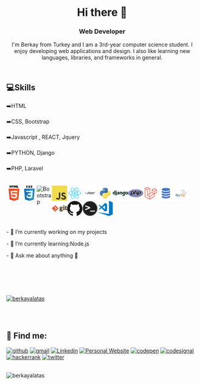   <header>
      <h1>Hi there 👋</h1>
      <img align="right" width="50%"  
        src="https://media4.giphy.com/media/WtTnAfZn6aVJfBzlN3/source.gif"       
        alt=""
      />
      <h3>Web Developer</h3>
      <p>
       I'm Berkay from Turkey and I am a 3rd-year computer science student. I enjoy developing web applications and design. 
        I also like learning new languages, libraries, and frameworks in general.
      </p>
</header>



<section>

  ## 💻Skills
  
  ➡️HTML <br /><br />
  ➡️CSS, Bootstrap <br /><br />
  ➡️Javascript , REACT, Jquery <br /><br />
  ➡️PYTHON, Django <br /><br />
  ➡️PHP, Laravel <br /><br />
        

<img align="left" alt="HTML5" width="40px" src="https://raw.githubusercontent.com/github/explore/80688e429a7d4ef2fca1e82350fe8e3517d3494d/topics/html/html.png" />
<img align="left" alt="CSS3" width="40px" src="https://raw.githubusercontent.com/github/explore/80688e429a7d4ef2fca1e82350fe8e3517d3494d/topics/css/css.png" />
<img align="left" alt="Bootstrap" width="40px" src="https://user-images.githubusercontent.com/19311256/89726916-be5f5380-da3d-11ea-9fa1-108cc23b3945.png" />
<img align="left" alt="JavaScript" width="40px" src="https://raw.githubusercontent.com/github/explore/80688e429a7d4ef2fca1e82350fe8e3517d3494d/topics/javascript/javascript.png" />
<img align="left" alt="React" width="40px" src="https://raw.githubusercontent.com/github/explore/80688e429a7d4ef2fca1e82350fe8e3517d3494d/topics/react/react.png" />
<img align="left" alt="jQuery" width="40px" src="https://raw.githubusercontent.com/github/explore/80688e429a7d4ef2fca1e82350fe8e3517d3494d/topics/jquery/jquery.png" />
<img align="left" alt="Python" width="40px" src="https://raw.githubusercontent.com/github/explore/80688e429a7d4ef2fca1e82350fe8e3517d3494d/topics/python/python.png" />
<img align="left" alt="Django" width="40px" src="https://raw.githubusercontent.com/github/explore/80688e429a7d4ef2fca1e82350fe8e3517d3494d/topics/django/django.png" />
<img align="left" alt="Php" width="40px" src="https://raw.githubusercontent.com/github/explore/80688e429a7d4ef2fca1e82350fe8e3517d3494d/topics/php/php.png" />
<img align="left" alt="Laravel" width="40px" src="https://raw.githubusercontent.com/github/explore/80688e429a7d4ef2fca1e82350fe8e3517d3494d/topics/laravel/laravel.png" />
<img align="left" alt="SQL" width="40px" src="https://raw.githubusercontent.com/github/explore/80688e429a7d4ef2fca1e82350fe8e3517d3494d/topics/sql/sql.png" />
<img align="left" alt="MySQL" width="40px" src="https://raw.githubusercontent.com/github/explore/80688e429a7d4ef2fca1e82350fe8e3517d3494d/topics/mysql/mysql.png" />
<img align="left" alt="Git" width="40px" src="https://raw.githubusercontent.com/github/explore/80688e429a7d4ef2fca1e82350fe8e3517d3494d/topics/git/git.png" />
<img align="left" alt="GitHub" width="40px" src="https://raw.githubusercontent.com/github/explore/78df643247d429f6cc873026c0622819ad797942/topics/github/github.png" />
<img align="left" alt="Terminal" width="40px" src="https://raw.githubusercontent.com/github/explore/80688e429a7d4ef2fca1e82350fe8e3517d3494d/topics/terminal/terminal.png" />
<img align="left" alt="Visual Studio Code" width="40px" src="https://raw.githubusercontent.com/github/explore/80688e429a7d4ef2fca1e82350fe8e3517d3494d/topics/visual-studio-code/visual-studio-code.png" />
 <br /><br />
</section>

 <br/> <br/> <br />
 <div>
 <img align="right" width="40%" 
 src="https://media2.giphy.com/media/13HgwGsXF0aiGY/giphy.gif"
 alt=""
      />
      <p>- 🔭 I’m currently working on my projects</p>
      <p>- 🌱 I’m currently learning:Node.js  <br/> 
     <p>- 💬 Ask me about anything 🙂</p>

</div>

<br/> <br/> <br/> <br/> 

<p align="left"> <a href="https://github.com/ryo-ma/github-profile-trophy"><img src="https://github-profile-trophy.vercel.app/?username=berkayalatas" alt="berkayalatas" /></a> </p>

<br/> <br/>

## 📍 Find me:
[<img src='https://cdn.jsdelivr.net/npm/simple-icons@3.0.1/icons/github.svg' alt='github' height='40'>](https://github.com/berkayalatas) [<img src='https://img.icons8.com/fluent/50/000000/gmail--v2.png' alt='gmail' height='40'>](mailto:berkay.3304@gmail.com)
[<img src='https://img.icons8.com/fluent/50/000000/linkedin.png' alt='Linkedin' height='40'>](https://www.linkedin.com/in/berkayalatas/) 
[<img src='https://img.icons8.com/pastel-glyph/50/000000/website--v1.png' alt='Personal Website' height='40'>](http://berkay.engineer) [<img src='https://cdn.jsdelivr.net/npm/simple-icons@3.0.1/icons/codepen.svg' alt='codepen' height='40'>](https://codepen.io/berkayalatas)  [<img src='https://images.g2crowd.com/uploads/product/hd_favicon/20525112e5ad58ebca7beda36a6e3942/codesignal.svg' alt='codesignal' height='40'>](https://app.codesignal.com/profile/berkay33) [<img src='https://cdn.jsdelivr.net/npm/simple-icons@3.0.1/icons/hackerrank.svg' alt='hackerrank' height='40'>](https://www.hackerrank.com/berkayalatas) [<img src='https://img.icons8.com/cute-clipart/50/000000/twitter.png' alt='twitter' height='40'>](https://twitter.com/berkayalatas1)
<br/> <br/> 
<p align="left"> <img src="https://komarev.com/ghpvc/?username=berkayalatas&label=Profile%20views&color=0e75b6&style=flat" alt="berkayalatas" /> </p>
